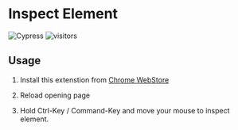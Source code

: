 # Inspect Element

![Cypress](https://github.com/iendeavor/inspect-element/workflows/E2E%20on%20Chrome/badge.svg)
![visitors](https://visitor-badge.glitch.me/badge?page_id=iendeavor.inspect-element)

## Usage

1. Install this extenstion from [Chrome WebStore](https://chrome.google.com/webstore/detail/inspect-element/flgcpmeleoikcibkiaiindbcjeldcogp)

2. Reload opening page

3. Hold Ctrl-Key / Command-Key and move your mouse to inspect element.
